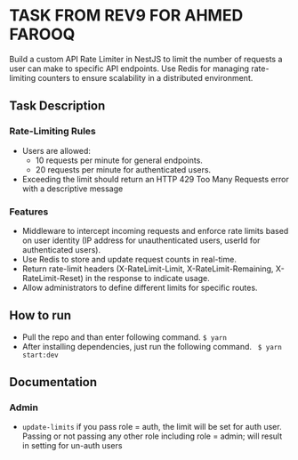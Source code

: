 # TASK FROM REV9 FOR AHMED FAROOQ

Build a custom API Rate Limiter in NestJS to limit the number of requests a user can make to specific API endpoints. Use Redis for managing rate-limiting counters to ensure scalability in a distributed environment.

## Task Description 

### Rate-Limiting Rules
- Users are allowed:
  - 10 requests per minute for general endpoints.
  - 20 requests per minute for authenticated users.
- Exceeding the limit should return an HTTP 429 Too Many Requests error with a descriptive message
### Features
- Middleware to intercept incoming requests and enforce rate limits based on user identity (IP address for unauthenticated users, userId for authenticated users).
- Use Redis to store and update request counts in real-time.
- Return rate-limit headers (X-RateLimit-Limit, X-RateLimit-Remaining, X-RateLimit-Reset) in the response to indicate usage.
- Allow administrators to define different limits for specific routes.

## How to run
- Pull the repo and than enter following command.
``` $ yarn ```
- After installing dependencies, just run the following command.
``` $ yarn start:dev```

## Documentation
### Admin 
- ``` update-limits ``` if you pass role = auth, the limit will be set for auth user. Passing or not passing any other role including role = admin; will result in setting for un-auth users